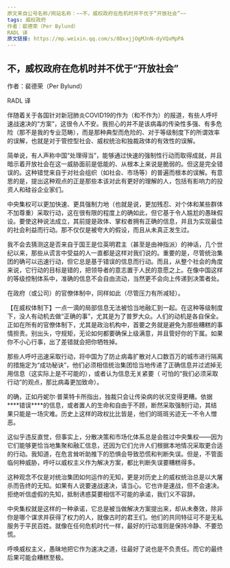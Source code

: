 ```yaml
---
原文来自公号名称/网站名称：~~不，威权政府在危机时并不优于“开放社会”~~
tags: 威权政府
作者：裴德荣（Per Bylund）
RADL 译
原文链接: https://mp.weixin.qq.com/s/8DxxjjOgMJnN-dyVQxMpPA
---
```


## 不，威权政府在危机时并不优于“开放社会”

 

作者：裴德荣（Per Bylund）

RADL 译

 

 

伴随着关于各国针对新冠肺炎COVID19的作为（和不作为）的报道，有些人呼吁速战速决的“方案”，这很令人不安。我担心的并不是该病毒的传染性多强、有多危险（那不是我的专业范畴），而是那种典型而危险的、对于等级制度下的所谓效率的误解，也就是对于管控型社会、威权统治和独裁政体的有效性的误解。

 

简单说，有人声称中国“处理得当”，能够通过快速的强制性行动而取得成就，并且暗示着开放社会在这一威胁面前是低能的、从根本上来说是脆弱的。但这是完全错误的。这种错觉来自于对社会组织（如社会、市场等）的普遍而根本的误解。有意思的是，提出这种观点的正是那些本该对此有更好的理解的人，包括有影响力的投资人和硅谷企业家们。

 

中央集权可以更加快速、更具强制力地（也就是说，更加残忍、对个体和某些群体不加尊重）采取行动，这在很有限的程度上的确如此，但它基于令人尴尬的愚昧假设。要使这种说法成立，其前提是政体、掌权者拥有正确的信息，并且为实现最佳的社会利益而行动。那不仅仅是被夸大的假设，而且从未真正发生过。

 

我不会去猜测这是否来自于国王是位英明君主（甚至是由神指派）的神话，几个世纪以来，那些从谎言中受益的人一直都是这样对我们说的。重要的是，尽管统治集团的确可以迅速行动，但它总是基于错误的信息而行动。而且，从整个社会的角度来说，它行动的目标是错的，把领导者的意志置于人民的意愿之上。在像中国这样的等级控制体系中，准确的信息不会自由流动，当然更不会向上传递到决策者处。

 

在政府（或公司）的官僚体制中，同样如此（尽管压力有所减轻）。

 

【在威权体制下】一点一滴的局部信息无法被恰当地融汇到一起。在这种等级制度下，没人有动机去做“正确的事”，尤其是为了普罗大众。人们的动机是各自保全。正如在所有的官僚体制下，尤其是政治机构中，首要之务就是避免为那些糟糕的事情担责。别出头，守规矩，无论如何都要确保上级满意，并且管好你的下属。如果你不小心行事，出了差错就会把你牺牲掉。

 

那些人呼吁迅速采取行动，将中国为了防止病毒扩散对人口数百万的城市进行隔离的措施定为“成功秘诀”，他们必须相信统治集团恰当地传递了正确信息并过滤掉无用信息（这实际上是不可能的），或者认为信息无关紧要（ 可怕的“我们必须采取行动”的观点，那比病毒更加致命）。

 

的确，正如丹妮尔·普莱特卡所指出，独裁只会让传染病的状况变得更糟。依据***\*错误\****的信息，或者置人的生命和自由于不顾，断然采取强制行动，其结果只能是一场灾难。历史上这样的政权比比皆是，他们的斑斑劣迹无一不令人憎恶。

 

这似乎违反直觉，但事实上，分散决策和市场化体系总是会胜过中央集权——因为它们能够更恰当地集聚和融汇信息，还因为它们允许人们根据本地情况采取更合适的行动。我知道，在危言耸听助推下的恐惧会导致恐慌和判断失误。但是，不管面临何种威胁，呼吁以威权主义作为解决方案，都比判断失误要糟糕得多。

 

这种观念不仅是对统治集团如何运作的无知，更是对历史上的威权统治总是以大屠杀而告终的无知。如果有人说要速战速决，请当心。它也许是速战，但不会速决。拒绝听信虚假的先知，抵制诱惑莫要相信不可能的承诺，我们义不容辞。

 

中央集权就是这样的一种承诺，它总是被当做解决方案提出来，却从未奏效，除非你是哪个谋求并获得了权力的人，就像古时的君王们。他们的共同特征可不是无私服务于平民百姓。就像在任何危机时代一样，最好的行动准则是保持冷静、不要恐慌。

 

呼唤威权主义，愚昧地把它作为速决之道，往最好了说也是不负责任。而它的最终后果可能会糟糕至极。
